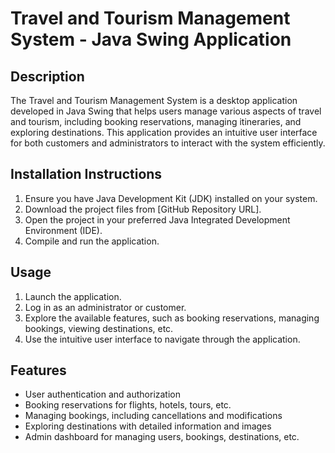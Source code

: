 # Travel and Tourism Management System - Java Swing Application

## Description
The Travel and Tourism Management System is a desktop application developed in Java Swing that helps users manage various aspects of travel and tourism, including booking reservations, managing itineraries, and exploring destinations. This application provides an intuitive user interface for both customers and administrators to interact with the system efficiently.

## Installation Instructions
1. Ensure you have Java Development Kit (JDK) installed on your system.
2. Download the project files from [GitHub Repository URL].
3. Open the project in your preferred Java Integrated Development Environment (IDE).
4. Compile and run the application.

## Usage
1. Launch the application.
2. Log in as an administrator or customer.
3. Explore the available features, such as booking reservations, managing bookings, viewing destinations, etc.
4. Use the intuitive user interface to navigate through the application.

## Features
- User authentication and authorization
- Booking reservations for flights, hotels, tours, etc.
- Managing bookings, including cancellations and modifications
- Exploring destinations with detailed information and images
- Admin dashboard for managing users, bookings, destinations, etc.
